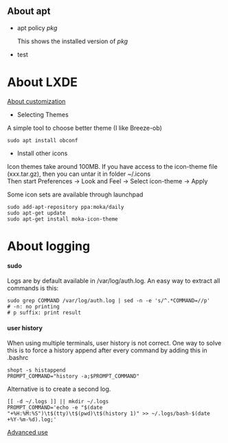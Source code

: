 ## About apt

- apt policy *pkg*

  This shows the installed version of *pkg*
  
- test



# About LXDE

[About customization](https://www.addictivetips.com/ubuntu-linux-tips/customize-the-lxde-desktop/)

- Selecting Themes

A simple tool to choose better theme (I like Breeze-ob)
```
sudo apt install obconf
```

- Install other icons

Icon themes take around 100MB.
If you have access to the icon-theme file (xxx.tar.gz), then you can untar it in folder ~/.icons  
Then start Preferences -> Look and Feel -> Select icon-theme -> Apply

Some icon sets are available through launchpad
```
sudo add-apt-repository ppa:moka/daily
sudo apt-get update
sudo apt-get install moka-icon-theme
```


# About logging

#### sudo
Logs are by default available in /var/log/auth.log.
An easy way to extract all commands is this:
```
sudo grep COMMAND /var/log/auth.log | sed -n -e 's/^.*COMMAND=//p'
# -n: no printing
# p suffix: print result
```

#### user history

When using multiple terminals, user history is not correct. 
One way to solve this is to force a history append after every command by adding this in .bashrc
```
shopt -s histappend
PROMPT_COMMAND="history -a;$PROMPT_COMMAND"
```
Alternative is to create a second log.
```
[[ -d ~/.logs ]] || mkdir ~/.logs
PROMPT_COMMAND='echo -e "$(date "+%H:%M:%S")\t$(tty)\t$(pwd)\t$(history 1)" >> ~/.logs/bash-$(date +%Y-%m-%d).log;'
```

[Advanced use](https://www.digitalocean.com/community/tutorials/how-to-use-bash-history-commands-and-expansions-on-a-linux-vps)

